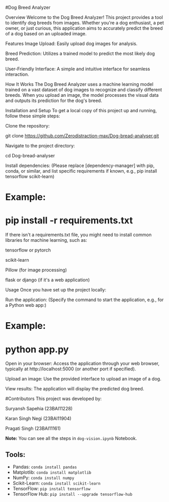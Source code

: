 #Dog Breed Analyzer

Overview
Welcome to the Dog Breed Analyzer! This project provides a tool to identify dog breeds from images. Whether you're a dog enthusiast, a pet owner, or just curious, this application aims to accurately predict the breed of a dog based on an uploaded image.

Features
Image Upload: Easily upload dog images for analysis.

Breed Prediction: Utilizes a trained model to predict the most likely dog breed.

User-Friendly Interface: A simple and intuitive interface for seamless interaction.

How It Works
The Dog Breed Analyzer uses a machine learning model trained on a vast dataset of dog images to recognize and classify different breeds. When you upload an image, the model processes the visual data and outputs its prediction for the dog's breed.

Installation and Setup
To get a local copy of this project up and running, follow these simple steps:

Clone the repository:

git clone https://github.com/Zerodistraction-max/Dog-bread-analyser.git

Navigate to the project directory:

cd Dog-bread-analyser

Install dependencies:
(Please replace [dependency-manager] with pip, conda, or similar, and list specific requirements if known, e.g., pip install tensorflow scikit-learn)

# Example:
# pip install -r requirements.txt

If there isn't a requirements.txt file, you might need to install common libraries for machine learning, such as:

tensorflow or pytorch

scikit-learn

Pillow (for image processing)

flask or django (if it's a web application)

Usage
Once you have set up the project locally:

Run the application:
(Specify the command to start the application, e.g., for a Python web app:)

# Example:
# python app.py

Open in your browser:
Access the application through your web browser, typically at http://localhost:5000 (or another port if specified).

Upload an image:
Use the provided interface to upload an image of a dog.

View results:
The application will display the predicted dog breed.


#Contributors
This project was developed by:

Suryansh Sapehia (23BAI11228)

Karan Singh Negi (23BAI11904)

Pragati Singh (23BAI11161)


**Note:** You can see all the steps in `dog-vision.ipynb` Notebook.

## Tools:

* Pandas: `conda install pandas`
* Matplotlib: `conda install matplotlib`
* NumPy: `conda install numpy`
* Scikit-Learn: `conda install scikit-learn`
* TensorFlow: `pip install tensorflow`
* TensorFlow Hub: `pip install --upgrade tensorflow-hub`
